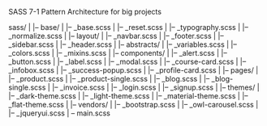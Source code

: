 SASS 7-1 Pattern Architecture for big projects


sass/
|
|– base/
|   |– _base.scss
|   |– _reset.scss
|   |– _typography.scss
|   |– _normalize.scss
|
|– layout/
|   |– _navbar.scss
|   |– _footer.scss
|   |– _sidebar.scss
|   |– _header.scss
|
|– abstracts/
|   |– _variables.scss
|   |– _colors.scss
|   |– _mixins.scss
|
|– components/
|   |– _alert.scss
|   |– _button.scss
|   |– _label.scss
|   |– _modal.scss
|   |– _course-card.scss
|   |– _infobox.scss
|   |– _success-popup.scss
|   |– _profile-card.scss
|
|– pages/
|   |– _product.scss
|   |– _product-single.scss
|   |– _blog.scss
|   |– _blog-single.scss
|   |– _invoice.scss
|   |– _login.scss
|   |– _signup.scss
|
|– themes/
|   |– _dark-theme.scss
|   |– _light-theme.scss
|   |– _material-theme.scss
|   |– _flat-theme.scss
|
|– vendors/
|   |– _bootstrap.scss
|   |– _owl-carousel.scss
|   |– _jqueryui.scss
|
 – main.scss